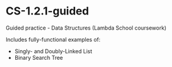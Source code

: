 # CS-1.2.1-guided

Guided practice - Data Structures (Lambda School coursework)

Includes fully-functional examples of:

- Singly- and Doubly-Linked List
- Binary Search Tree
